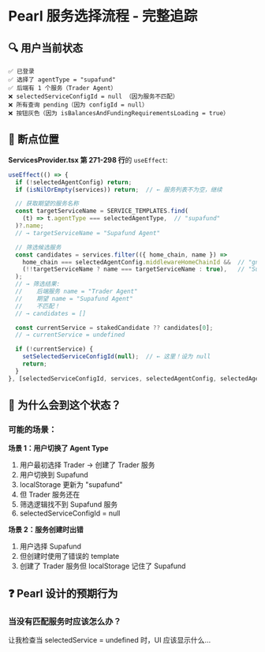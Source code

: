 # Pearl 服务选择流程 - 完整追踪

## 🔍 用户当前状态

```
✅ 已登录
✅ 选择了 agentType = "supafund"
✅ 后端有 1 个服务（Trader Agent）
❌ selectedServiceConfigId = null （因为服务不匹配）
❌ 所有查询 pending（因为 configId = null）
❌ 按钮灰色（因为 isBalancesAndFundingRequirementsLoading = true）
```

## 🎯 断点位置

**ServicesProvider.tsx 第 271-298 行**的 `useEffect`:

```typescript
useEffect(() => {
  if (!selectedAgentConfig) return;
  if (isNilOrEmpty(services)) return;  // ← 服务列表不为空，继续

  // 获取期望的服务名称
  const targetServiceName = SERVICE_TEMPLATES.find(
    (t) => t.agentType === selectedAgentType,  // "supafund"
  )?.name;
  // → targetServiceName = "Supafund Agent"

  // 筛选候选服务
  const candidates = services.filter(({ home_chain, name }) =>
    home_chain === selectedAgentConfig.middlewareHomeChainId &&  // "gnosis" ✅
    (!!targetServiceName ? name === targetServiceName : true),   // "Supafund Agent" ❌
  );
  // → 筛选结果:
  //    后端服务 name = "Trader Agent"
  //    期望 name = "Supafund Agent"
  //    不匹配！
  // → candidates = []

  const currentService = stakedCandidate ?? candidates[0];
  // → currentService = undefined

  if (!currentService) {
    setSelectedServiceConfigId(null);  // ← 这里！设为 null
    return;
  }
}, [selectedServiceConfigId, services, selectedAgentConfig, selectedAgentType]);
```

## 🤔 为什么会到这个状态？

### 可能的场景：

**场景 1：用户切换了 Agent Type**
1. 用户最初选择 Trader → 创建了 Trader 服务
2. 用户切换到 Supafund
3. localStorage 更新为 "supafund"
4. 但 Trader 服务还在
5. 筛选逻辑找不到 Supafund 服务
6. selectedServiceConfigId = null

**场景 2：服务创建时出错**
1. 用户选择 Supafund
2. 但创建时使用了错误的 template
3. 创建了 Trader 服务但 localStorage 记住了 Supafund

## ❓ Pearl 设计的预期行为

### 当没有匹配服务时应该怎么办？

让我检查当 selectedService = undefined 时，UI 应该显示什么...
